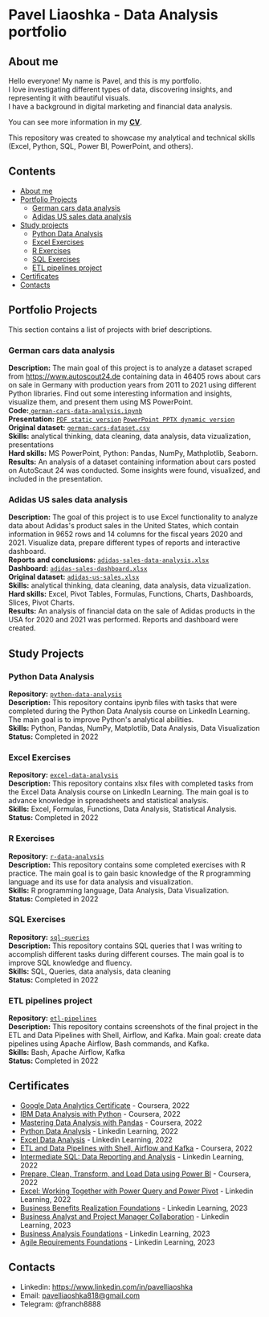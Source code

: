 # Pavel Liaoshka - Data Analysis portfolio
## About me
Hello everyone! My name is Pavel, and this is my portfolio.<br>
I love investigating different types of data, discovering insights, and representing it with beautiful visuals.<br>
I have a background in digital marketing and financial data analysis.<br>

You can see more information in my [**CV**](https://github.com/paulo81818/Data-Business-Analysis-Portfolio/blob/main/Data%20Analyst%20CV.pdf).

This repository was created to showcase my analytical and technical skills (Excel, Python, SQL, Power BI, PowerPoint, and others).
## Contents
* [About me](#about-me)
* [Portfolio Projects](#portfolio-projects)
  - [German cars data analysis](#german-cars-data-analysis) 
  - [Adidas US sales data analysis](#adidas-us-sales-data-analysis)
* [Study projects](#study-projects)
  - [Python Data Analysis](#python-data-analysis)
  - [Excel Exercises](#excel-exercises)
  - [R Exercises](#r-exercises)
  - [SQL Exercises](#sql-exercises)
  - [ETL pipelines project](#etl-pipelines-project)
* [Certificates](#certificates)
* [Contacts](#contacts)
## Portfolio Projects
This section contains a list of projects with brief descriptions.
### German cars data analysis 
**Description:** The main goal of this project is to analyze a dataset scraped from https://www.autoscout24.de containing data in 46405 rows about cars on sale in Germany with production years from 2011 to 2021 using different Python libraries. Find out some interesting information and insights, visualize them, and present them using MS PowerPoint.<br>
**Code:**<a href = "https://github.com/paulo81818/Data-Business-Analysis-Portfolio/blob/main/German%20cars%20Analysis/German-cars-Analysis.ipynb">
  <code>german-cars-data-analysis.ipynb</code></a><br>
**Presentation:** <a href = "https://github.com/paulo81818/Data-Business-Analysis-Portfolio/blob/main/German%20cars%20Analysis/German%20cars%20presentation%20Pavel%20Liaoshka.pdf">
  <code>PDF static version</code></a> <a href = "https://github.com/paulo81818/Data-Business-Analysis-Portfolio/blob/main/German%20cars%20Analysis/German%20cars%20presentation%20Pavel%20Liaoshka.pptx">
  <code>PowerPoint PPTX dynamic version</code></a><br>
**Original dataset:** <a href = "https://github.com/paulo81818/Data-Business-Analysis-Portfolio/blob/main/German%20cars%20Analysis/original%20dataset.csv">
  <code>german-cars-dataset.csv</code></a><br>
**Skills:** analytical thinking, data cleaning, data analysis, data vizualization, presentations<br>
**Hard skills:** MS PowerPoint, Python: Pandas, NumPy, Mathplotlib, Seaborn. <br>
**Results:** An analysis of a dataset containing information about cars posted on AutoScaut 24 was conducted. Some insights were found, visualized, and included in the presentation.
### Adidas US sales data analysis
**Description:** The goal of this project is to use Excel functionality to analyze data about Adidas's product sales in the United States, which contain information in 9652 rows and 14 columns for the fiscal years 2020 and 2021. Visualize data, prepare different types of reports and interactive dashboard. <br>
**Reports and conclusions:** <a href = "https://github.com/paulo81818/Data-Business-Analysis-Portfolio/blob/main/Adidas%20US%20Sales%20Analysis/Adidas%20Sales%20Analysis%20with%20reports.xlsx">
  <code>adidas-sales-data-analysis.xlsx</code></a> <br>
**Dashboard:** <a href = "https://github.com/paulo81818/Data-Business-Analysis-Portfolio/blob/main/Adidas%20US%20Sales%20Analysis/Dashboard.xlsx">
  <code>adidas-sales-dashboard.xlsx</code></a> <br>
**Original dataset:** <a href = "https://github.com/paulo81818/Data-Business-Analysis-Portfolio/blob/main/Adidas%20US%20Sales%20Analysis/Original-dataset.xlsx">
  <code>adidas-us-sales.xlsx</code></a><br>
**Skills:** analytical thinking, data cleaning, data analysis, data vizualization.<br>
**Hard skills:** Excel, Pivot Tables, Formulas, Functions, Charts, Dashboards, Slices, Pivot Charts.<br>
**Results:** An analysis of financial data on the sale of Adidas products in the USA for 2020 and 2021 was performed. Reports and dashboard were created. 
## Study Projects
### Python Data Analysis
**Repository:** <a href = "https://github.com/paulo81818/Study-Projects/tree/main/Data-Analysis-Python">
  <code>python-data-analysis</code></a> <br> 
**Description:** This repository contains ipynb files with tasks that were completed during the Python Data Analysis course on LinkedIn Learning. The main goal is to improve Python's analytical abilities. <br>
**Skills:** Python, Pandas, NumPy, Matplotlib, Data Analysis, Data Visualization <br>
**Status:** Completed in 2022
### Excel Exercises
**Repository:** <a href = "https://github.com/paulo81818/Study-Projects/tree/main/Excel%20Exercises">
  <code>excel-data-analysis</code></a> <br>
**Description:** This repository contains xlsx files with completed tasks from the Excel Data Analysis course on LinkedIn Learning. The main goal is to advance knowledge in spreadsheets and statistical analysis. <br>
**Skills:** Excel, Formulas, Functions, Data Analysis, Statistical Analysis. <br>
**Status:** Completed in 2022
### R Exercises
**Repository:** <a href = "https://github.com/paulo81818/Study-Projects/tree/main/R%20Exercises">
  <code>r-data-analysis</code></a> <br>
**Description:** This repository contains some completed exercises with R practice. The main goal is to gain basic knowledge of the R programming language and its use for data analysis and visualization.<br>
**Skills:** R programming language, Data Analysis, Data Visualization. <br> 
**Status:** Completed in 2022
### SQL Exercises
**Repository:** <a href = "https://github.com/paulo81818/Study-Projects/tree/main/SQL%20Exercises">
  <code>sql-queries</code></a> <br>
**Description:** This repository contains SQL queries that I was writing to accomplish different tasks during different courses. The main goal is to improve SQL knowledge and fluency. <br>
**Skills:** SQL, Queries, data analysis, data cleaning <br>
**Status:** Completed in 2022
### ETL pipelines project
**Repository:** <a href = "https://github.com/paulo81818/Study-Projects/tree/main/ETL%20pipelines%20project">
  <code>etl-pipelines</code></a><br>
**Description:** This repository contains screenshots of the final project in the ETL and Data Pipelines with Shell, Airflow, and Kafka. Main goal: create data pipelines using Apache Airflow, Bash commands, and Kafka.<br>
**Skills:** Bash, Apache Airflow, Kafka <br> 
**Status:** Completed in 2022
## Certificates
* [Google Data Analytics Certificate](https://github.com/paulo81818/Data-Business-Analysis-Portfolio/blob/main/Certificates/Google%20Data%20Data%20Analytics.pdf) - Coursera, 2022
* [IBM Data Analysis with Python](https://github.com/paulo81818/Data-Business-Analysis-Portfolio/blob/main/Certificates/IBM%20data%20analysis%20Python.pdf) - Coursera, 2022
* [Mastering Data Analysis with Pandas](https://github.com/paulo81818/Data-Business-Analysis-Portfolio/blob/main/Certificates/Data%20analysis%20with%20Pandas.pdf) - Coursera, 2022
* [Python Data Analysis](https://github.com/paulo81818/Data-Business-Analysis-Portfolio/blob/main/Certificates/Linkedin%20Learning%20Python%20Data%20Analysis.pdf) - Linkedin Learning, 2022
* [Excel Data Analysis](https://github.com/paulo81818/Data-Business-Analysis-Portfolio/blob/main/Certificates/Linkedin%20Learning%20Excel%20Data%20Analysis.pdf) - Linkedin Learning, 2022
* [ETL and Data Pipelines with Shell, Airflow and Kafka](https://github.com/paulo81818/Data-Business-Analysis-Portfolio/blob/main/Certificates/ETL%20and%20Data%20Pipelines%20with%20Shell%2C%20Airflow%20and%20Kafka.pdf) - Coursera, 2022
* [Intermediate SQL: Data Reporting and Analysis](https://github.com/paulo81818/Data-Business-Analysis-Portfolio/blob/main/Certificates/Intermediate%20SQL%20Data%20Reporting%20and%20Analysis.pdf) - Linkedin Learning, 2022
* [Prepare, Clean, Transform, and Load Data using Power BI](https://github.com/paulo81818/Data-Business-Analysis-Portfolio/blob/main/Certificates/Coursera%20Prepare%2C%20Clean%2C%20Transform%2C%20and%20Load%20Data%20using%20Power%20BI.pdf) - Coursera, 2022
* [Excel: Working Together with Power Query and Power Pivot](https://github.com/paulo81818/Data-Business-Analysis-Portfolio/blob/main/Certificates/Certificate%20Excel%20Working%20Together%20with%20Power%20Query%20and%20Power%20Pivot.pdf) - Linkedin Learning, 2022
* [Business Benefits Realization Foundations](https://github.com/paulo81818/Data-Business-Analysis-Portfolio/blob/main/Certificates/Certificate%20Business%20Benefits%20Realization%20Foundations.pdf) - Linkedin Learning, 2023
* [Business Analyst and Project Manager Collaboration](https://github.com/paulo81818/Data-Business-Analysis-Portfolio/blob/main/Certificates/Certificate%20Business%20Analyst%20and%20Project%20Manager%20Collaboration.pdf) - Linkedin Learning, 2023
* [Business Analysis Foundations](https://github.com/paulo81818/Data-Business-Analysis-Portfolio/blob/main/Certificates/Certificate%20Business%20Analysis%20Foundations.pdf) - Linkedin Learning, 2023
* [Agile Requirements Foundations](https://github.com/paulo81818/Data-Business-Analysis-Portfolio/blob/main/Certificates/Certificate%20Agile%20Requirements%20Foundations.pdf) - Linkedin Learning, 2023

## Contacts
* Linkedin: https://www.linkedin.com/in/pavelliaoshka
* Email: pavelliaoshka818@gmail.com
* Telegram: @franch8888

